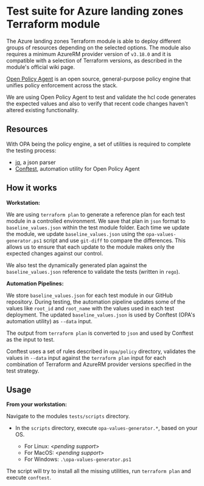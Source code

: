 # Test suite for Azure landing zones Terraform module

The Azure landing zones Terraform module is able to deploy different groups of resources depending on the selected options. The module also requires a minimum AzureRM provider version of `v3.18.0` and it is compatible with a selection of Terraform versions, as described in the module's official wiki page.

[Open Policy Agent](https://www.openpolicyagent.org/docs/latest) is an open source, general-purpose policy engine that unifies policy enforcement across the stack.

We are using Open Policy Agent to test and validate the hcl code generates the expected values and also to verify that recent code changes haven't altered existing functionality.

## Resources

With OPA being the policy engine, a set of utilities is required to complete the testing process:

- [jq](https://stedolan.github.io/jq/), a json parser
- [Conftest](https://www.conftest.dev/), automation utility for Open Policy Agent

## How it works

**Workstation:**

We are using `terraform plan` to generate a reference plan for each test module in a controlled environment.
We save that plan in `json` format to `baseline_values.json` within the test module folder.
Each time we update the module, we update `baseline_values.json` using the `opa-values-generator.ps1` script and use `git-diff` to compare the differences.
This allows us to ensure that each update to the module makes only the expected changes against our control.

We also test the dynamically generated plan against the `baseline_values.json` reference to validate the tests (written in `rego`).

**Automation Pipelines:**

We store `baseline_values.json` for each test module in our GitHub repository.
During testing, the automation pipeline updates some of the values like `root_id` and `root_name` with the values used in each test deployment.
The updated `baseline_values.json` is used by Conftest (OPA's automation utility) as `--data` input.

The output from `terraform plan` is converted to `json` and used by Conftest as the input to test.

Conftest uses a set of rules described in `opa/policy` directory, validates the values in `--data` input against the `terraform plan` input for each combination of Terraform and AzureRM provider versions specified in the test strategy.

## Usage

**From your workstation:**

Navigate to the modules `tests/scripts` directory.

- In the `scripts` directory, execute `opa-values-generator.*`, based on your OS.

  - For Linux: \<_pending support_>
  - For MacOS: \<_pending support_>
  - For Windows: `.\opa-values-generator.ps1`

The script will try to install all the missing utilities, run `terraform plan` and execute `conftest`.
